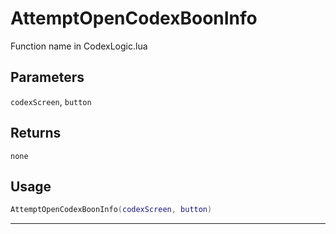 # AttemptOpenCodexBoonInfo
Function name in CodexLogic.lua
## Parameters
`codexScreen`, `button`
## Returns
`none`
## Usage
```lua
AttemptOpenCodexBoonInfo(codexScreen, button)
```
---
